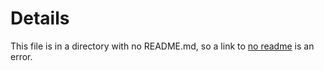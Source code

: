 # Details

This file is in a directory with no README.md, so a link to [no readme](/docs/no_readme) is an error.
